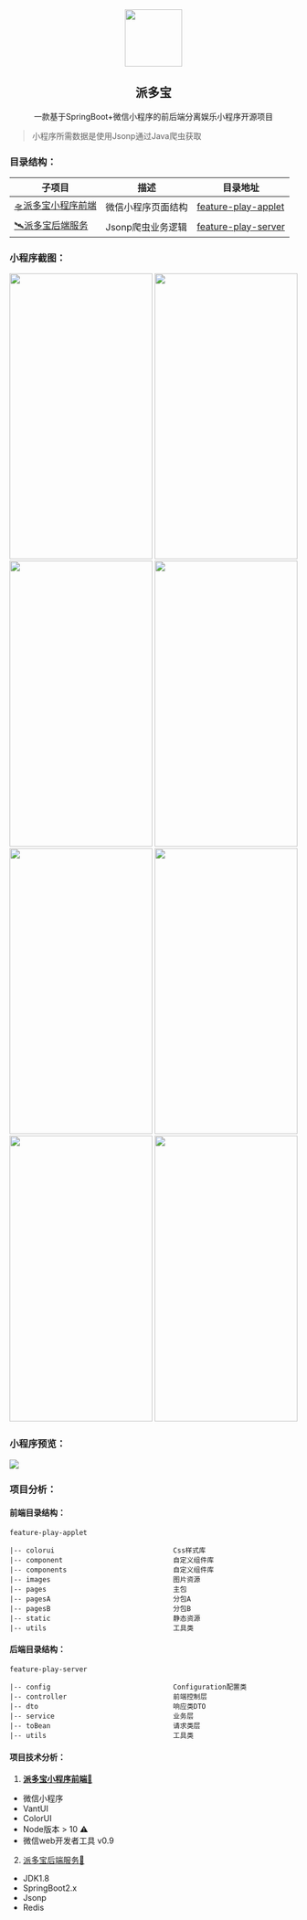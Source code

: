 <div align="center">
  <img src="https://rawcdn.githack.com/pdxjie/feature-play/34d9a7b9ea85ddca546fc35cf403feae1bfcbf8f/feature-play-applet/static/pi.png" style="width:100px;height:100px;">
</div>
<div>
<p align="center">
<h2 align="center">派多宝</h2>
 <p align="center">一款基于SpringBoot+微信小程序的前后端分离娱乐小程序开源项目</p>

> 小程序所需数据是使用Jsonp通过Java爬虫获取
</p>
</div>
<h3>目录结构：</h3>

|  子项目   | 描述  | 目录地址 | 
|  ----  | ----  | ---- |
| <a href="https://github.com/pdxjie/feature-play/tree/master/feature-play-applet">🛸派多宝小程序前端</a>  | 微信小程序页面结构 | <a href="https://github.com/pdxjie/feature-play/tree/master/feature-play-applet">feature-play-applet</a>
| <a href="https://github.com/pdxjie/feature-play/tree/master/feature-play-server">🛰️派多宝后端服务</a>  | Jsonp爬虫业务逻辑 | <a href="https://github.com/pdxjie/feature-play/tree/master/feature-play-server">feature-play-server</a>

<h3>小程序截图：</h3>
<div>
<img src="https://rawcdn.githack.com/pdxjie/feature-play/b9112f1fa0b246567cd6949f433da294f956d8a2/asset/index.png" style="width:250px;height:500px;">
<img src="https://rawcdn.githack.com/pdxjie/feature-play/b9112f1fa0b246567cd6949f433da294f956d8a2/asset/home.png" style="width:250px;height:500px;">
<img src="https://rawcdn.githack.com/pdxjie/feature-play/b9112f1fa0b246567cd6949f433da294f956d8a2/asset/menu.png" style="width:250px;height:500px;">
<img src="https://rawcdn.githack.com/pdxjie/feature-play/b9112f1fa0b246567cd6949f433da294f956d8a2/asset/menu-item.png" style="width:250px;height:500px;">
<img src="https://rawcdn.githack.com/pdxjie/feature-play/b9112f1fa0b246567cd6949f433da294f956d8a2/asset/sick.png" style="width:250px;height:500px;">
<img src="https://rawcdn.githack.com/pdxjie/feature-play/b9112f1fa0b246567cd6949f433da294f956d8a2/asset/sick-item.png" style="width:250px;height:500px;">
<img src="https://rawcdn.githack.com/pdxjie/feature-play/b9112f1fa0b246567cd6949f433da294f956d8a2/asset/draw.png" style="width:250px;height:500px;">
<img src="https://rawcdn.githack.com/pdxjie/feature-play/b9112f1fa0b246567cd6949f433da294f956d8a2/asset/me.png" style="width:250px;height:500px;">
</div>
<h3>小程序预览：</h3>
<img src="https://rawcdn.githack.com/pdxjie/feature-play/b9112f1fa0b246567cd6949f433da294f956d8a2/asset/code.png" />

<h3>项目分析：</h3>
<h4>前端目录结构：</h4>

```aidl
feature-play-applet

|-- colorui                             Css样式库
|-- component                           自定义组件库
|-- components                          自定义组件库
|-- images                              图片资源
|-- pages                               主包
|-- pagesA                              分包A
|-- pagesB                              分包B
|-- static                              静态资源
|-- utils                               工具类
```

<h4>后端目录结构：</h4>

```aidl
feature-play-server

|-- config                              Configuration配置类
|-- controller                          前端控制层
|-- dto                                 响应类DTO
|-- service                             业务层
|-- toBean                              请求类层
|-- utils                               工具类
```
<h4>项目技术分析：</h4>

1. <a href="https://github.com/pdxjie/feature-play/tree/master/feature-play-applet" style="font-weight: 600">派多宝小程序前端🎈</a>

- 微信小程序
- VantUI
- ColorUI
- Node版本 > 10 ⚠️
- 微信web开发者工具 v0.9

2. <a href="https://github.com/pdxjie/feature-play/tree/master/feature-play-server">派多宝后端服务🧸</a>

- JDK1.8
- SpringBoot2.x
- Jsonp
- Redis
